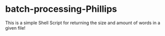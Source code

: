 # batch-processing-Phillips
This is a simple Shell Script for returning the size and amount of 
words in a given file!
